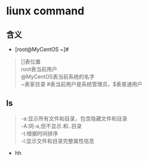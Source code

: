 # liunx command

## 含义

- [root@MyCentOS ~]#

> []表位置  
> root表当前用户  
> @MyCentOS表当前系统的名字  
> ~表家目录
> #表当前用户是系统管理员，$表普通用户

## ls

> -a:显示所有文件和目录，包含隐藏文件和目录  
> -A:同-a,但不显示.和..目录  
> -t:根据时间排序  
> -l:显示文件和目录完整属性信息  

- hh
  